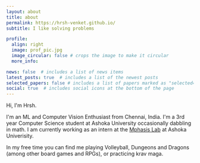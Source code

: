 ```yaml
---
layout: about
title: about
permalink: https://hrsh-venket.github.io/
subtitle: I like solving problems

profile:
  align: right
  image: prof_pic.jpg
  image_circular: false # crops the image to make it circular
  more_info: 

news: false  # includes a list of news items
latest_posts: true  # includes a list of the newest posts
selected_papers: false # includes a list of papers marked as "selected={true}"
social: true  # includes social icons at the bottom of the page
---
```

Hi, I'm Hrsh.

I'm an ML and Computer Vision Enthusiast from Chennai, India. I'm a 3rd year Computer Science student at Ashoka University occasionally dabbling in math. I am currently working as an intern at the [Mphasis Lab](https://ml2ct.ashoka.edu.in/en/) at Ashoka Univerisity.

In my free time you can find me playing Volleyball, Dungeons and Dragons (among other board games and RPGs), or practicing krav maga.

<!-- Put your address / P.O. box / other info right below your picture. You can also disable any of these elements by editing `profile` property of the YAML header of your `_pages/about.md`. Edit `_bibliography/papers.bib` and Jekyll will render your [publications page](/al-folio/publications/) automatically.

Link to your social media connections, too. This theme is set up to use [Font Awesome icons](https://fontawesome.com/) and [Academicons](https://jpswalsh.github.io/academicons/), like the ones below. Add your Facebook, Twitter, LinkedIn, Google Scholar, or just disable all of them. -->